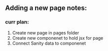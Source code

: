 ## Adding a new page notes:
### curr plan:
1. Create new page in pages folder
2. Create new componenet to hold jsx for page
3. Connect Sanity data to componenet
